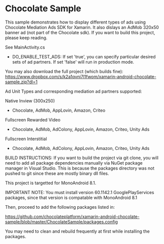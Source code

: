 Chocolate Sample
=================

This sample demonstrates how to display different types of ads using Chocolate Mediation Ads SDK for Xamarin.
It also dislays an AdMob 320x50 banner ad (not part of the Chocolate sdk).  If you want to build this project, please keep reading.

See MainActivity.cs
  - DO_ENABLE_TEST_ADS: If set 'true', you can specify particular desired sets of ad partners.  If set 'false' will run in production mode.
  
You may also download the full project (which builds fine): https://www.dropbox.com/s/k2a1qvni7l1fwom/xamarin-android-chocolate-sample.zip?dl=1

Ad Unit Types and corresponding mediation ad partners supported:

Native Inview (300x250)
  - Chocolate, AdMob, AppLovin, Amazon, Criteo
  
Fullscreen Rewarded Video
  - Chocolate, AdMob, AdColony, AppLovin, Amazon, Criteo, Unity Ads
  
Fullscreen Interstitial
  - Chocolate, AdMob, AdColony, AppLovin, Amazon, Criteo, Unity Ads
 
BUILD INSTRUCTIONS:
If you want to build the project via git clone, you will need to add all package dependencies manually via NuGet package manager in Visual Studio.  This is because the packages directory was not pushed to git since these are mostly binary dll files.

This project is targetted for MonoAndroid 8.1.

IMPORTANT NOTE:  You must install version 60.1142.1 GooglePlayServices packages, since that version is compatable with MonoAndroid 8.1

Then, proceed to add the following packages listed in:

https://github.com/chocolateplatform/xamarin-android-chocolate-sample/blob/master/ChocolateSample/packages.config

You may need to clean and rebuild frequently at first while installing the packages.

